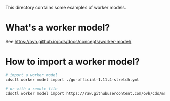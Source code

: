 This directory contains some examples of worker models.

# What's a worker model?

See https://ovh.github.io/cds/docs/concepts/worker-model/

# How to import a worker model?

```bash
# import a worker model
cdsctl worker model import ./go-official-1.11.4-stretch.yml

# or with a remote file
cdsctl worker model import https://raw.githubusercontent.com/ovh/cds/master/contrib/worker-models/go-official-1.11.4-stretch.yml

```
